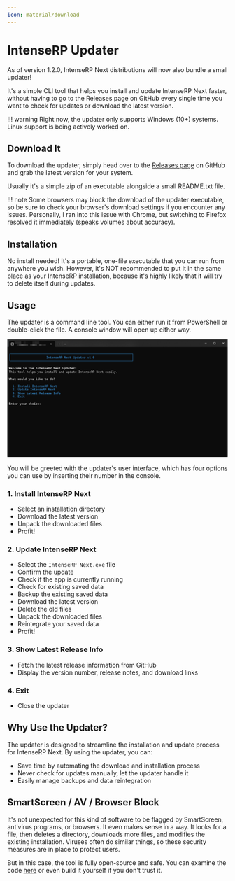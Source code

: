 ```yaml
---
icon: material/download
---
```


# IntenseRP Updater

As of version 1.2.0, IntenseRP Next distributions will now also bundle a small updater!

It's a simple CLI tool that helps you install and update IntenseRP Next faster, without having to go to the Releases page on GitHub every single time you want to check for updates or download the latest version.

!!! warning
    Right now, the updater only supports Windows (10+) systems. Linux support is being actively worked on.

## Download It

To download the updater, simply head over to the [Releases page](https://github.com/IntenseRP/IntenseRP-Next/releases) on GitHub and grab the latest version for your system.

Usually it's a simple zip of an executable alongside a small README.txt file.

!!! note
    Some browsers may block the download of the updater executable, so be sure to check your browser's download settings if you encounter any issues. Personally, I ran into this issue with Chrome, but switching to Firefox resolved it immediately (speaks volumes about accuracy).

## Installation

No install needed! It's a portable, one-file executable that you can run from anywhere you wish. However, it's NOT recommended to put it in the same place as your IntenseRP installation, because it's highly likely that it will try to delete itself during updates.

## Usage

The updater is a command line tool. You can either run it from PowerShell or double-click the file. A console window will open up either way.

![Updater UI](./images/updater_ui.png)

You will be greeted with the updater's user interface, which has four options you can use by inserting their number in the console.

### 1. Install IntenseRP Next

- Select an installation directory
- Download the latest version
- Unpack the downloaded files
- Profit!

### 2. Update IntenseRP Next

- Select the `IntenseRP Next.exe` file
- Confirm the update
- Check if the app is currently running
- Check for existing saved data
- Backup the existing saved data
- Download the latest version
- Delete the old files
- Unpack the downloaded files
- Reintegrate your saved data
- Profit!

### 3. Show Latest Release Info

- Fetch the latest release information from GitHub
- Display the version number, release notes, and download links

### 4. Exit

- Close the updater

## Why Use the Updater?

The updater is designed to streamline the installation and update process for IntenseRP Next. By using the updater, you can:

- Save time by automating the download and installation process
- Never check for updates manually, let the updater handle it
- Easily manage backups and data reintegration

## SmartScreen / AV / Browser Block

It's not unexpected for this kind of software to be flagged by SmartScreen, antivirus programs, or browsers. It even makes sense in a way. It looks for a file, then deletes a directory, downloads more files, and modifies the existing installation. Viruses often do similar things, so these security measures are in place to protect users.

But in this case, the tool is fully open-source and safe. You can examine the code [here](https://github.com/IntenseRP/IntenseRP-Next) or even build it yourself if you don't trust it.